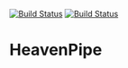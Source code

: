 [![Build Status](https://travis-ci.org/ijsgaus/HeavenPipe.svg?branch=master)](https://travis-ci.org/ijsgaus/HeavenPipe.svg?branch=master) [![Build Status](https://ci.appveyor.com/api/projects/status/c5binnnl393r0037?svg=true)](https://ci.appveyor.com/api/projects/status/c5binnnl393r0037?svg=true)
# HeavenPipe

